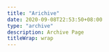 ```yaml
---
title: "Arichive"
date: 2020-09-08T22:53:50+08:00
type: "archive"
description: Archive Page
titleWrap: wrap
---
```


